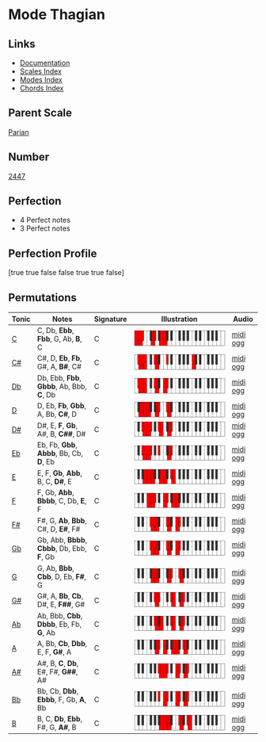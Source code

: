 # Mode Thagian

## Links

- [Documentation](index.md)
- [Scales Index](Scales.md)
- [Modes Index](Modes.md)
- [Chords Index](Chords.md)

## Parent Scale

[Parian](ScaleParian.md)

## Number

[2447](https://ianring.com/musictheory/scales/2447)

## Perfection

- 4 Perfect notes
- 3 Perfect notes

## Perfection Profile

[true true false false true true false]

## Permutations

| Tonic | Notes | Signature | Illustration | Audio |
|-------|-------|-----------|--------------|-------|
| [C](ModeCNaturalThagian.md) | C, Db, **Ebb**, **Fbb**, G, Ab, **B**, C | C | ![CNaturalThagian](ModeCNaturalThagian.png) | [midi](ModeCNaturalThagian.mid) [ogg](ModeCNaturalThagian.ogg) |
| [C#](ModeCSharpThagian.md) | C#, D, **Eb**, **Fb**, G#, A, **B#**, C# | C | ![CSharpThagian](ModeCSharpThagian.png) | [midi](ModeCSharpThagian.mid) [ogg](ModeCSharpThagian.ogg) |
| [Db](ModeDFlatThagian.md) | Db, Ebb, **Fbb**, **Gbbb**, Ab, Bbb, **C**, Db | C | ![DFlatThagian](ModeDFlatThagian.png) | [midi](ModeDFlatThagian.mid) [ogg](ModeDFlatThagian.ogg) |
| [D](ModeDNaturalThagian.md) | D, Eb, **Fb**, **Gbb**, A, Bb, **C#**, D | C | ![DNaturalThagian](ModeDNaturalThagian.png) | [midi](ModeDNaturalThagian.mid) [ogg](ModeDNaturalThagian.ogg) |
| [D#](ModeDSharpThagian.md) | D#, E, **F**, **Gb**, A#, B, **C##**, D# | C | ![DSharpThagian](ModeDSharpThagian.png) | [midi](ModeDSharpThagian.mid) [ogg](ModeDSharpThagian.ogg) |
| [Eb](ModeEFlatThagian.md) | Eb, Fb, **Gbb**, **Abbb**, Bb, Cb, **D**, Eb | C | ![EFlatThagian](ModeEFlatThagian.png) | [midi](ModeEFlatThagian.mid) [ogg](ModeEFlatThagian.ogg) |
| [E](ModeENaturalThagian.md) | E, F, **Gb**, **Abb**, B, C, **D#**, E | C | ![ENaturalThagian](ModeENaturalThagian.png) | [midi](ModeENaturalThagian.mid) [ogg](ModeENaturalThagian.ogg) |
| [F](ModeFNaturalThagian.md) | F, Gb, **Abb**, **Bbbb**, C, Db, **E**, F | C | ![FNaturalThagian](ModeFNaturalThagian.png) | [midi](ModeFNaturalThagian.mid) [ogg](ModeFNaturalThagian.ogg) |
| [F#](ModeFSharpThagian.md) | F#, G, **Ab**, **Bbb**, C#, D, **E#**, F# | C | ![FSharpThagian](ModeFSharpThagian.png) | [midi](ModeFSharpThagian.mid) [ogg](ModeFSharpThagian.ogg) |
| [Gb](ModeGFlatThagian.md) | Gb, Abb, **Bbbb**, **Cbbb**, Db, Ebb, **F**, Gb | C | ![GFlatThagian](ModeGFlatThagian.png) | [midi](ModeGFlatThagian.mid) [ogg](ModeGFlatThagian.ogg) |
| [G](ModeGNaturalThagian.md) | G, Ab, **Bbb**, **Cbb**, D, Eb, **F#**, G | C | ![GNaturalThagian](ModeGNaturalThagian.png) | [midi](ModeGNaturalThagian.mid) [ogg](ModeGNaturalThagian.ogg) |
| [G#](ModeGSharpThagian.md) | G#, A, **Bb**, **Cb**, D#, E, **F##**, G# | C | ![GSharpThagian](ModeGSharpThagian.png) | [midi](ModeGSharpThagian.mid) [ogg](ModeGSharpThagian.ogg) |
| [Ab](ModeAFlatThagian.md) | Ab, Bbb, **Cbb**, **Dbbb**, Eb, Fb, **G**, Ab | C | ![AFlatThagian](ModeAFlatThagian.png) | [midi](ModeAFlatThagian.mid) [ogg](ModeAFlatThagian.ogg) |
| [A](ModeANaturalThagian.md) | A, Bb, **Cb**, **Dbb**, E, F, **G#**, A | C | ![ANaturalThagian](ModeANaturalThagian.png) | [midi](ModeANaturalThagian.mid) [ogg](ModeANaturalThagian.ogg) |
| [A#](ModeASharpThagian.md) | A#, B, **C**, **Db**, E#, F#, **G##**, A# | C | ![ASharpThagian](ModeASharpThagian.png) | [midi](ModeASharpThagian.mid) [ogg](ModeASharpThagian.ogg) |
| [Bb](ModeBFlatThagian.md) | Bb, Cb, **Dbb**, **Ebbb**, F, Gb, **A**, Bb | C | ![BFlatThagian](ModeBFlatThagian.png) | [midi](ModeBFlatThagian.mid) [ogg](ModeBFlatThagian.ogg) |
| [B](ModeBNaturalThagian.md) | B, C, **Db**, **Ebb**, F#, G, **A#**, B | C | ![BNaturalThagian](ModeBNaturalThagian.png) | [midi](ModeBNaturalThagian.mid) [ogg](ModeBNaturalThagian.ogg) |
